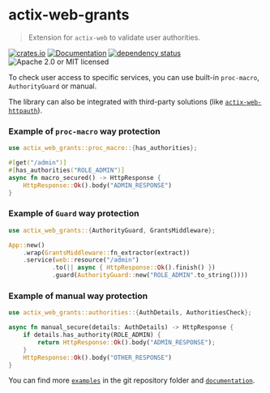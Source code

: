 # actix-web-grants
> Extension for `actix-web` to validate user authorities.


[![crates.io](https://img.shields.io/crates/v/actix-web-grants)](https://crates.io/crates/actix-web-grants)
[![Documentation](https://docs.rs/actix-web-grants/badge.svg)](https://docs.rs/actix-web-grants)
[![dependency status](https://deps.rs/repo/github/DDtKey/actix-web-grants/status.svg)](https://deps.rs/repo/github/DDtKey/actix-web-grants)
![Apache 2.0 or MIT licensed](https://img.shields.io/crates/l/actix-web-grants)

To check user access to specific services, you can use built-in `proc-macro`, `AuthorityGuard` or manual.

The library can also be integrated with third-party solutions (like [`actix-web-httpauth`]).

### Example of `proc-macro` way protection
```rust
use actix_web_grants::proc_macro::{has_authorities};

#[get("/admin")]
#[has_authorities("ROLE_ADMIN")]
async fn macro_secured() -> HttpResponse {
    HttpResponse::Ok().body("ADMIN_RESPONSE")
}
```

### Example of `Guard` way protection 
```rust
use actix_web_grants::{AuthorityGuard, GrantsMiddleware};

App::new()
    .wrap(GrantsMiddleware::fn_extractor(extract))
    .service(web::resource("/admin")
            .to(|| async { HttpResponse::Ok().finish() })
            .guard(AuthorityGuard::new("ROLE_ADMIN".to_string())))
```

### Example of manual way protection
```rust
use actix_web_grants::authorities::{AuthDetails, AuthoritiesCheck};

async fn manual_secure(details: AuthDetails) -> HttpResponse {
    if details.has_authority(ROLE_ADMIN) {
        return HttpResponse::Ok().body("ADMIN_RESPONSE");
    }
    HttpResponse::Ok().body("OTHER_RESPONSE")
}
```

You can find more [`examples`] in the git repository folder and [`documentation`].

[`actix-web-httpauth`]: https://github.com/DDtKey/actix-web-grants/blob/main/examples/integration-httpauth.rs
[`examples`]: https://github.com/DDtKey/actix-web-grants/tree/main/examples
[`documentation`]: https://docs.rs/actix-web-grants

